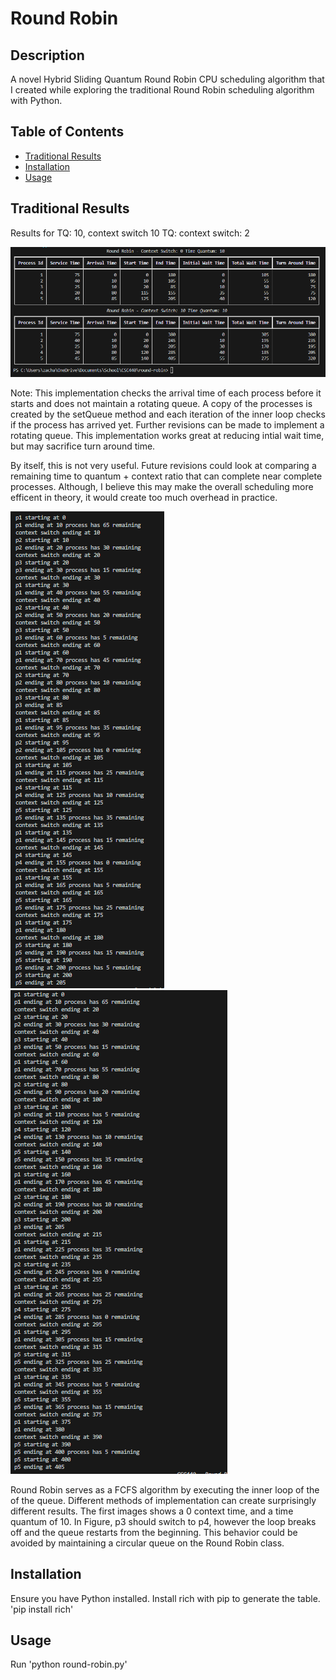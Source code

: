 # Round Robin 

## Description

A novel Hybrid Sliding Quantum Round Robin CPU scheduling algorithm that I created while exploring the traditional Round Robin scheduling algorithm with Python.  

## Table of Contents
- [Traditional Results](#results)
- [Installation](#installation)
- [Usage](#usage)

## Traditional Results


Results for TQ: 10, context switch 10  TQ: context switch: 2

![Traditional Results output](./results/results.png)

Note: This implementation checks the arrival time of each process before it starts and does not maintain a rotating queue. A copy of the processes is created by the setQueue method and each iteration of the inner loop checks if the process has arrived yet. Further revisions can be made to implement a rotating queue. This implementation works great at reducing intial wait time, but may sacrifice turn around time. 

By itself, this is not very useful. Future revisions could look at comparing a remaining time to quantum + context ratio that can complete near complete processes. Although, I believe this may make the overall scheduling more efficent in theory, it would create too much overhead in practice. 

![Context 0](./results/gantt-0-context.PNG) ![Context 10](./results/gantt-10-context.PNG)

Round Robin serves as a FCFS algorithm by executing the inner loop of the of the queue. Different methods of implementation can create surprisingly different results. The first images shows a 0 context time, and a time quantum of 10. In Figure, p3 should switch to p4, however the loop breaks off and the queue restarts from the beginning. This behavior could be avoided by maintaining a circular queue on the Round Robin class. 

## Installation

Ensure you have Python installed. Install rich with pip to generate the table. 'pip install rich'

## Usage

Run 'python round-robin.py'




